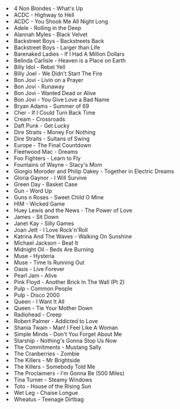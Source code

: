 <li>4 Non Blondes - What's Up</li>
<li>ACDC - Highway to Hell</li>
<li>ACDC - You Shook Me All Night Long</li>
<li>Adele - Rolling in the Deep</li>
<li>Alannah Myles - Black Velvet</li>
<li>Backstreet Boys - Backstreets Back</li>
<li>Backstreet Boys - Larger than Life</li>
<li>Barenaked Ladies - If I Had A Million Dollars</li>
<li>Belinda Carlisle - Heaven is a Place on Earth</li>
<li>Billy Idol - Rebel Yell</li>
<li>Billy Joel - We Didn't Start The Fire</li>
<li>Bon Jovi - Livin on a Prayer</li>
<li>Bon Jovi - Runaway</li>
<li>Bon Jovi - Wanted Dead or Alive</li>
<li>Bon Jovi - You Give Love a Bad Name</li>
<li>Bryan Adams - Summer of 69</li>
<li>Cher - If I Could Turn Back Time</li>
<li>Cream - Crossroads</li>
<li>Daft Punk - Get Lucky</li>
<li>Dire Straits - Money For Nothing</li>
<li>Dire Straits - Sultans of Swing</li>
<li>Europe - The Final Countdown</li>
<li>Fleetwood Mac - Dreams</li>
<li>Foo Fighters - Learn to Fly</li>
<li>Fountains of Wayne - Stacy's Mom</li>
<li>Giorgio Moroder and Philip Oakey - Together in Electric Dreams</li>
<li>Gloria Gaynor - I Will Survive</li>
<li>Green Day - Basket Case</li>
<li>Gun - Word Up</li>
<li>Guns n Roses - Sweet Child O Mine</li>
<li>HIM - Wicked Game</li>
<li>Huey Lewis and the News - The Power of Love</li>
<li>James - Sit Down</li>
<li>Janet Kay - Silly Games</li>
<li>Joan Jett - I Love Rock'n'Roll</li>
<li>Katrina And The Waves - Walking On Sunshine</li>
<li>Michael Jackson - Beat It</li>
<li>Midnight Oil - Beds Are Burning</li>
<li>Muse - Hysteria</li>
<li>Muse - Time Is Running Out</li>
<li>Oasis - Live Forever</li>
<li>Pearl Jam - Alive</li>
<li>Pink Floyd - Another Brick In The Wall (Pt 2)</li>
<li>Pulp - Common People</li>
<li>Pulp - Disco 2000</li>
<li>Queen - I Want It All</li>
<li>Queen - Tie Your Mother Down</li>
<li>Radiohead - Creep</li>
<li>Robert Palmer - Addicted to Love</li>
<li>Shania Twain - Man! I Feel Like A Woman</li>
<li>Simple Minds - Don't You Forget About Me</li>
<li>Starship - Nothing's Gonna Stop Us Now</li>
<li>The Commitments - Mustang Sally</li>
<li>The Cranberries - Zombie</li>
<li>The Killers - Mr Brightside</li>
<li>The Killers - Somebody Told Me</li>
<li>The Proclaimers - I'm Gonna Be (500 Miles)</li>
<li>Tina Turner - Steamy Windows</li>
<li>Toto - House of the Rising Sun</li>
<li>Wet Leg - Chaise Longue</li>
<li>Wheatus - Teenage Dirtbag</li>